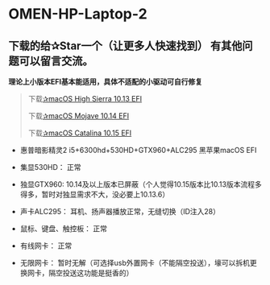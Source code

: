 # OMEN-HP-Laptop-2
## 下载的给✰Star一个（让更多人快速找到） 有其他问题可以留言交流。
**理论上小版本EFI基本能适用，具体不适配的小驱动可自行修复**
> 下载[✰macOS High Sierra 10.13 EFI]()
> 
> 下载[✰macOS Mojave 10.14 EFI](https://github.com/ihandyyy/OMEN-HP-Laptop-2/tree/master/EFI%E5%90%88%E9%9B%86/10.14.6%20EFI)
> 
> 下载[✰macOS Catalina 10.15 EFI](https://github.com/ihandyyy/OMEN-HP-Laptop-2/tree/master/EFI%E5%90%88%E9%9B%86/10.15.4%20EFI)

- 惠普暗影精灵2
i5+6300hd+530HD+GTX960+ALC295  黑苹果macOS EFI

- 集显530HD：
正常

- 独显GTX960:
10.14及以上版本已屏蔽（个人觉得10.15版本比10.13版本流程多得多，暂时对独显需求不大，没必要上10.13.6）

- 声卡ALC295：
耳机、扬声器播放正常，无缝切换（ID注入28）

- 鼠标、键盘、触控板：
正常

- 有线网卡：
正常

- 无限网卡：
暂时无解（可选择usb外置网卡（不能隔空投送），壕可以拆机更换网卡，隔空投送这功能是挺香的）

